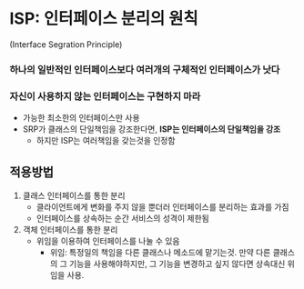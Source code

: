 # ISP: 인터페이스 분리의 원칙
(Interface Segration Principle)

### 하나의 일반적인 인터페이스보다 여러개의 구체적인 인터페이스가 낫다
### 자신이 사용하지 않는 인터페이스는 구현하지 마라
* 가능한 최소한의 인터페이스만 사용
* SRP가 클래스의 단일책임을 강조한다면, __ISP는 인터페이스의 단일책임을 강조__
    * 하지만 ISP는 여러책임을 갖는것을 인정함

## 적용방법
1. 클래스 인터페이스를 통한 분리
    * 클라이언트에게 변화를 주지 않을 뿐더러 인터페이스를 분리하는 효과를 가짐
    * 인터페이스를 상속하는 순간 서비스의 성격이 제한됨
2. 객체 인터페이스를 통한 분리
    * 위임을 이용하여 인터페이스를 나눌 수 있음
        * 위임: 특정일의 책임을 다른 클래스나 메소드에 맡기는것. 만약 다른 클래스의 그 기능을 사용해야하지만, 그 기능을 변경하고 싶지 않다면 상속대신 위임을 사용.